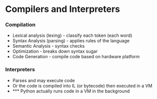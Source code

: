 # Compilers and Interpreters

### Compilation
- Lexical analysis (lexing) - classify each token (each word)
- Syntax Analysis (parsing) - applies rules of the language
- Semantic Analysis - syntax checks
- Optimization - breaks down syntax sugar
- Code Generation - compile code based on hardware platform

### Interpreters
- Parses and may execute code
- Or the code is compiled into IL (or bytecode) then executed in a VM
- *** Python actually runs code in a VM in the background

